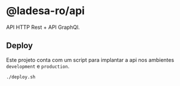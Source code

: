 # @ladesa-ro/api

API HTTP Rest + API GraphQl.

## Deploy

Este projeto conta com um script para implantar a api nos ambientes `development` e `production`.

```sh
./deploy.sh
```
